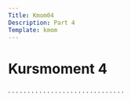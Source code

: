 ```yaml
---
Title: Kmom04
Description: Part 4
Template: kmom
---
```


Kursmoment 4
==================

.
.
.
.
.
.
.
.
.
.
.
.
.
.
.
.
.
.
.
.
.
.
.
.
.
.
.
.
.
.
